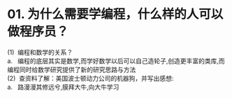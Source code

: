 # 01. 为什么需要学编程，什么样的人可以做程序员？

(1)  编程和数学的关系？<br />a.   编程的底层其实是数学,而学好数学以后可以自己造轮子,创造更丰富的类库,而编程同时给数学研究提供了新的研究思路与方法<br />(2)  查资料了解：美国波士顿动力公司的机器狗，并写出感想:<br />a.   路漫漫其修远兮,膜拜大牛,向大牛学习


